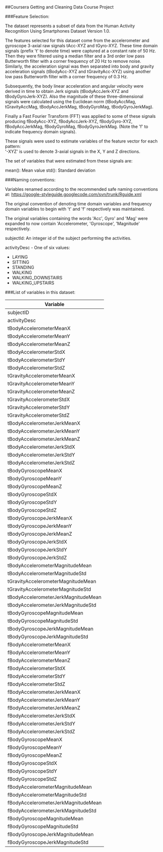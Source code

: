 ##Coursera Getting and Cleaning Data Course Project

###Feature Selection: 

The dataset represents a subset of data from the Human Activity Recognition Using Smartphones Dataset Version 1.0.

The features selected for this dataset come from the accelerometer and gyroscope 3-axial raw signals tAcc-XYZ and tGyro-XYZ. These time domain signals (prefix 't' to denote time) were captured at a constant rate of 50 Hz. Then they were filtered using a median filter and a 3rd order low pass Butterworth filter with a corner frequency of 20 Hz to remove noise. Similarly, the acceleration signal was then separated into body and gravity acceleration signals (tBodyAcc-XYZ and tGravityAcc-XYZ) using another low pass Butterworth filter with a corner frequency of 0.3 Hz.

Subsequently, the body linear acceleration and angular velocity were derived in time to obtain Jerk signals (tBodyAccJerk-XYZ and tBodyGyroJerk-XYZ). Also the magnitude of these three-dimensional signals were calculated using the Euclidean norm (tBodyAccMag, tGravityAccMag, tBodyAccJerkMag, tBodyGyroMag, tBodyGyroJerkMag).

Finally a Fast Fourier Transform (FFT) was applied to some of these signals producing fBodyAcc-XYZ, fBodyAccJerk-XYZ, fBodyGyro-XYZ, fBodyAccJerkMag, fBodyGyroMag, fBodyGyroJerkMag. (Note the 'f' to indicate frequency domain signals).

These signals were used to estimate variables of the feature vector for each pattern:  
'-XYZ' is used to denote 3-axial signals in the X, Y and Z directions.

The set of variables that were estimated from these signals are: 

mean(): Mean value
std(): Standard deviation

###Naming conventions:

Variables renamed according to the recommended safe naming conventions at:
https://google-styleguide.googlecode.com/svn/trunk/Rguide.xml

The original convention of denoting time domain variables and frequency domain variables to begin with 't' and 'f' respectively was maintained.

The original variables containing the words 'Acc', Gyro' and 'Mag' were expanded to now contain 'Accelerometer, 'Gyroscope', 'Magnitude' respectively.

subjectId: An integer id of the subject performing the activities.

activityDesc - One of six values:
* LAYING
* SITTING
* STANDING
* WALKING
* WALKING_DOWNSTAIRS
* WALKING_UPSTAIRS

###List of variables in this dataset:


| Variable                            |
|-------------------------------------|
| subjectID                           |
| activityDesc                        |
| tBodyAccelerometerMeanX             |
| tBodyAccelerometerMeanY             |
| tBodyAccelerometerMeanZ             |
| tBodyAccelerometerStdX              |
| tBodyAccelerometerStdY              |
| tBodyAccelerometerStdZ              |
| tGravityAccelerometerMeanX          |
| tGravityAccelerometerMeanY          |
| tGravityAccelerometerMeanZ          |
| tGravityAccelerometerStdX           |
| tGravityAccelerometerStdY           |
| tGravityAccelerometerStdZ           |
| tBodyAccelerometerJerkMeanX         |
| tBodyAccelerometerJerkMeanY         |
| tBodyAccelerometerJerkMeanZ         |
| tBodyAccelerometerJerkStdX          |
| tBodyAccelerometerJerkStdY          |
| tBodyAccelerometerJerkStdZ          |
| tBodyGyroscopeMeanX                 |
| tBodyGyroscopeMeanY                 |
| tBodyGyroscopeMeanZ                 |
| tBodyGyroscopeStdX                  |
| tBodyGyroscopeStdY                  |
| tBodyGyroscopeStdZ                  |
| tBodyGyroscopeJerkMeanX             |
| tBodyGyroscopeJerkMeanY             |
| tBodyGyroscopeJerkMeanZ             |
| tBodyGyroscopeJerkStdX              |
| tBodyGyroscopeJerkStdY              |
| tBodyGyroscopeJerkStdZ              |
| tBodyAccelerometerMagnitudeMean     |
| tBodyAccelerometerMagnitudeStd      |
| tGravityAccelerometerMagnitudeMean  |
| tGravityAccelerometerMagnitudeStd   |
| tBodyAccelerometerJerkMagnitudeMean |
| tBodyAccelerometerJerkMagnitudeStd  |
| tBodyGyroscopeMagnitudeMean         |
| tBodyGyroscopeMagnitudeStd          |
| tBodyGyroscopeJerkMagnitudeMean     |
| tBodyGyroscopeJerkMagnitudeStd      |
| fBodyAccelerometerMeanX             |
| fBodyAccelerometerMeanY             |
| fBodyAccelerometerMeanZ             |
| fBodyAccelerometerStdX              |
| fBodyAccelerometerStdY              |
| fBodyAccelerometerStdZ              |
| fBodyAccelerometerJerkMeanX         |
| fBodyAccelerometerJerkMeanY         |
| fBodyAccelerometerJerkMeanZ         |
| fBodyAccelerometerJerkStdX          |
| fBodyAccelerometerJerkStdY          |
| fBodyAccelerometerJerkStdZ          |
| fBodyGyroscopeMeanX                 |
| fBodyGyroscopeMeanY                 |
| fBodyGyroscopeMeanZ                 |
| fBodyGyroscopeStdX                  |
| fBodyGyroscopeStdY                  |
| fBodyGyroscopeStdZ                  |
| fBodyAccelerometerMagnitudeMean     |
| fBodyAccelerometerMagnitudeStd      |
| fBodyAccelerometerJerkMagnitudeMean |
| fBodyAccelerometerJerkMagnitudeStd  |
| fBodyGyroscopeMagnitudeMean         |
| fBodyGyroscopeMagnitudeStd          |
| fBodyGyroscopeJerkMagnitudeMean     |
| fBodyGyroscopeJerkMagnitudeStd      |
